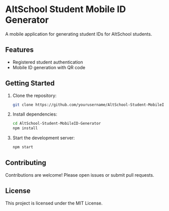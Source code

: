 # AltSchool Student Mobile ID Generator

A mobile application for generating student IDs for AltSchool students.

## Features

- Registered student authentication
- Mobile ID generation with QR code

## Getting Started

1. Clone the repository:

    ```bash
    git clone https://github.com/yourusername/AltSchool-Student-MobileID-Generator.git
    ```

2. Install dependencies:

    ```bash
    cd AltSchool-Student-MobileID-Generator
    npm install
    ```

3. Start the development server:

    ```bash
    npm start
    ```

## Contributing

Contributions are welcome! Please open issues or submit pull requests.

## License

This project is licensed under the MIT License.
